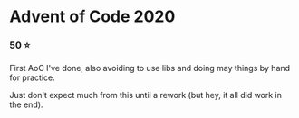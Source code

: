 # Advent of Code 2020 
### 50 :star:
First AoC I've done, also avoiding to use libs and doing may things by hand for practice.

Just don't expect much from this until a rework (but hey, it all did work in the end).
